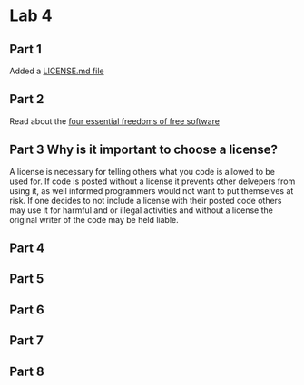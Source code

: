 # Lab 4

## Part 1
Added a [LICENSE.md file](https://github.com/JoeyHinckley34/oss-repo-template/blob/master/labs/lab-04/LICENSE)  <br />


## Part 2 <br />
Read about the [four essential freedoms of free software](http://www.gnu.org/philosophy/free-sw.html) <br />


## Part 3 Why is it important to choose a license?
A license is necessary for telling others what you code is allowed to be used for. If code is posted without a license it prevents other delvepers from using it, as well informed programmers would not want to put themselves at risk. If one decides to not include a license with their posted code others may use it for harmful and or illegal activities and without a license the original writer of the code may be held liable. <br />

## Part 4



## Part 5

## Part 6

## Part 7

## Part 8
